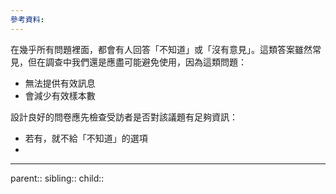 ```yaml
---
參考資料:
---
```

在幾乎所有問題裡面，都會有人回答「不知道」或「沒有意見」。這類答案雖然常見，但在調查中我們還是應盡可能避免使用，因為這類問題：
- 無法提供有效訊息
- 會減少有效樣本數

設計良好的問卷應先檢查受訪者是否對該議題有足夠資訊：
- 若有，就不給「不知道」的選項
- 

- - -
parent::
sibling::
child::